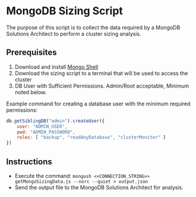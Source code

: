 # MongoDB Sizing Script
The purpose of this script is to collect the data required by a MongoDB Solutions Architect to perform a cluster sizing analysis.

## Prerequisites
1. Download and install [Mongo Shell](https://www.mongodb.com/docs/mongodb-shell/)
2. Download the sizing script to a terminal that will be used to access the cluster
3. DB User with Sufficient Permissions. Admin/Root acceptable, Minimum noted below.

Example command for creating a database user with the minimum required permissions:
```javascript
db.getSiblingDB("admin").createUser({
    user: "ADMIN_USER",
    pwd: "ADMIN_PASSWORD",
    roles: [ "backup", "readAnyDatabase", "clusterMonitor" ]
})
```


## Instructions
* Execute the command: `mongosh <<CONNECTION_STRING>> getMongoSizingData.js --norc --quiet > output.json`
* Send the output file to the MongoDB Solutions Architect for analysis.
